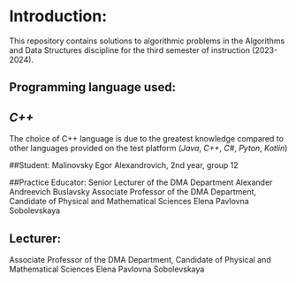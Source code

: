 # Introduction:
This repository contains solutions to algorithmic problems in the Algorithms and Data Structures discipline for the third semester of instruction (2023-2024).

## Programming language used:
## *C++*
The choice of C++ language is due to the greatest knowledge compared to other languages provided on the test platform (*Java*, *C++*, *C#*, *Pyton*, *Kotlin*)

##Student:
Malinovsky Egor Alexandrovich, 2nd year, group 12

##Practice Educator:
Senior Lecturer of the DMA Department Alexander Andreevich Buslavsky
Associate Professor of the DMA Department, Candidate of Physical and Mathematical Sciences Elena Pavlovna Sobolevskaya

## Lecturer:
Associate Professor of the DMA Department, Candidate of Physical and Mathematical Sciences Elena Pavlovna Sobolevskaya
